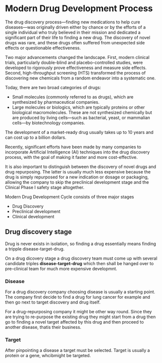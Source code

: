 # Modern Drug Development Process

The drug discovery process—finding new medications to help cure diseases—was originally driven either by chance or by the efforts of a single individual who truly believed in their mission and dedicated a significant part of their life to finding a new drug. The discovery of novel drugs was rare, and these drugs often suffered from unexpected side effects or questionable effectiveness.

Two major advancements changed the landscape. First, modern clinical trials, particularly double-blind and placebo-controlled studies, were developed to rigorously prove effectiveness and measure side effects. Second, high-throughput screening (HTS) transformed the process of discovering new chemicals from a random endeavor into a systematic one.

Today, there are two broad categories of drugs:
- Small molecules (commonly referred to as drugs), which are synthesized by pharmaceutical companies.
- Large molecules or biologics, which are typically proteins or other biological macromolecules. These are not synthesized chemically but are produced by living cells—such as bacterial, yeast, or mammalian cells—by biotechnology companies.

The development of a market-ready drug usually takes up to 10 years and can cost up to a billion dollars.

Recently, significant efforts have been made by many companies to incorporate Artificial Intelligence (AI) techniques into the drug discovery process, with the goal of making it faster and more cost-effective.

It is also important to distinguish between the discovery of novel drugs and drug repurposing. The latter is usually much less expensive because the drug is simply repurposed for a new indication or dosage or packaging, allowing the company to skip the preclinical development stage and the Clinical Phase I safety stage altogether.


Modern Drug Development Cycle consists of three major stages
- Drug Discovery
- Preclinical development
- Clinical development


## Drug discovery stage
Drug is never exists in isolation, so finding a drug essentially means finding a tripple disease-target-drug.

On a drug dicovery stage a drug discovery team must come up with several candidate triples **disease-target-drug** which then shall be hanged over to pre-clinical team for much more expensive developmnt.

### Disease
For a drug discovery company choosing disease is usually a starting point. The company first decide to find a drug for lung cancer for example and then go next to target discovery and drug itself.

For a drug-repurposing company it might be other way round. Since they are trying to re-purpose the existing drug they might start from a drug then go to finding a novel target affected by this drug and then proceed to another disease, thatis their business.

### Target
After pinpointing a disease a target must be selected. Target is usually a protein or a gene, whcibmight be targeted.

